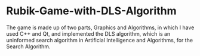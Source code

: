 # Rubik-Game-with-DLS-Algorithm
The game is made up of two parts, Graphics and Algorithms, in which I have used C++ and Qt, and implemented the DLS algorithm, which is an uninformed search algorithm in Artificial Intelligence and Algorithms, for the Search Algorithm.
